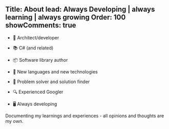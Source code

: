 Title: About
lead: Always Developing | always learning | always growing
Order: 100
showComments: true
---

- 📐 Architect/developer
- 📚 C# (and related)
- 📦 Software library author
- 💾 New languages and new technologies
- 🧮 Problem solver and solution finder
- 🔍 Experienced Googler

- 🖥️ Always developing

Documenting my learnings and experiences - all opinions and thoughts are my own.